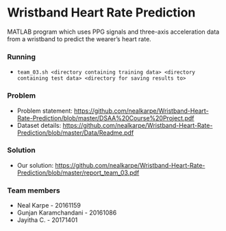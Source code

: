 # Wristband Heart Rate Prediction

MATLAB program which uses PPG signals and three-axis acceleration data from a wristband to predict the wearer’s heart rate.

### Running

* `team_03.sh <directory containing training data> <directory containing test data> <directory for saving results to>`

### Problem

* Problem statement: <https://github.com/nealkarpe/Wristband-Heart-Rate-Prediction/blob/master/DSAA%20Course%20Project.pdf>
* Dataset details: <https://github.com/nealkarpe/Wristband-Heart-Rate-Prediction/blob/master/Data/Readme.pdf>

### Solution

* Our solution: <https://github.com/nealkarpe/Wristband-Heart-Rate-Prediction/blob/master/report_team_03.pdf>

### Team members

* Neal Karpe - 20161159
* Gunjan Karamchandani - 20161086
* Jayitha C. - 20171401
